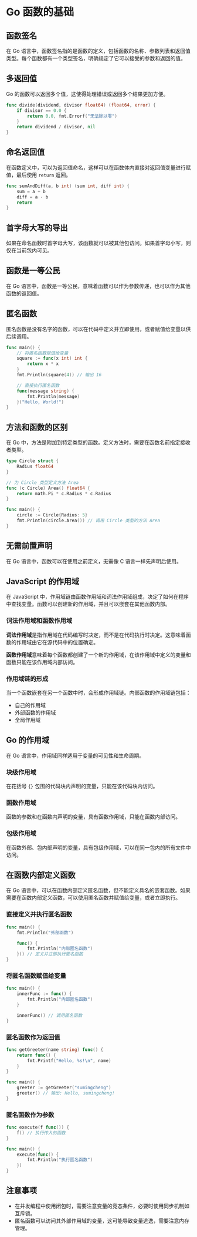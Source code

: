 # Go 函数的基础

## 函数签名

在 Go 语言中，函数签名指的是函数的定义，包括函数的名称、参数列表和返回值类型。每个函数都有一个类型签名，明确规定了它可以接受的参数和返回的值。

## 多返回值

Go 的函数可以返回多个值，这使得处理错误或返回多个结果更加方便。

```go
func divide(dividend, divisor float64) (float64, error) {
    if divisor == 0.0 {
        return 0.0, fmt.Errorf("无法除以零")
    }
    return dividend / divisor, nil
}
```

## 命名返回值

在函数定义中，可以为返回值命名，这样可以在函数体内直接对返回值变量进行赋值，最后使用 `return` 返回。

```go
func sumAndDiff(a, b int) (sum int, diff int) {
    sum = a + b
    diff = a - b
    return
}
```

## 首字母大写的导出

如果在命名函数时首字母大写，该函数就可以被其他包访问。如果首字母小写，则仅在当前包内可见。

## 函数是一等公民

在 Go 语言中，函数是一等公民，意味着函数可以作为参数传递，也可以作为其他函数的返回值。

## 匿名函数

匿名函数是没有名字的函数，可以在代码中定义并立即使用，或者赋值给变量以供后续调用。

```go
func main() {
    // 将匿名函数赋值给变量
    square := func(x int) int {
        return x * x
    }
    fmt.Println(square(4)) // 输出 16

    // 直接执行匿名函数
    func(message string) {
        fmt.Println(message)
    }("Hello, World!")
}
```

## 方法和函数的区别

在 Go 中，方法是附加到特定类型的函数。定义方法时，需要在函数名前指定接收者类型。

```go
type Circle struct {
    Radius float64
}

// 为 Circle 类型定义方法 Area
func (c Circle) Area() float64 {
    return math.Pi * c.Radius * c.Radius
}

func main() {
    circle := Circle{Radius: 5}
    fmt.Println(circle.Area()) // 调用 Circle 类型的方法 Area
}
```

## 无需前置声明

在 Go 语言中，函数可以在使用之前定义，无需像 C 语言一样先声明后使用。

## JavaScript 的作用域

在 JavaScript 中，作用域链由函数作用域和词法作用域组成，决定了如何在程序中查找变量。函数可以创建新的作用域，并且可以嵌套在其他函数内部。

### 词法作用域和函数作用域

**词法作用域**是指作用域在代码编写时决定，而不是在代码执行时决定。这意味着函数的作用域由它在源代码中的位置确定。

**函数作用域**意味着每个函数都创建了一个新的作用域，在该作用域中定义的变量和函数只能在该作用域内部访问。

### 作用域链的形成

当一个函数嵌套在另一个函数中时，会形成作用域链。内部函数的作用域链包括：

- 自己的作用域
- 外部函数的作用域
- 全局作用域

## Go 的作用域

在 Go 语言中，作用域同样适用于变量的可见性和生命周期。

### 块级作用域

在花括号 `{}` 包围的代码块内声明的变量，只能在该代码块内访问。

### 函数作用域

函数的参数和在函数内声明的变量，具有函数作用域，只能在函数内部访问。

### 包级作用域

在函数外部、包内部声明的变量，具有包级作用域，可以在同一包内的所有文件中访问。

## 在函数内部定义函数

在 Go 语言中，可以在函数内部定义匿名函数，但不能定义具名的嵌套函数。如果需要在函数内部定义函数，可以使用匿名函数并赋值给变量，或者立即执行。

### 直接定义并执行匿名函数

```go
func main() {
    fmt.Println("外部函数")

    func() {
        fmt.Println("内部匿名函数")
    }() // 定义并立即执行匿名函数
}
```

### 将匿名函数赋值给变量

```go
func main() {
    innerFunc := func() {
        fmt.Println("内部匿名函数")
    }

    innerFunc() // 调用匿名函数
}
```

### 匿名函数作为返回值

```go
func getGreeter(name string) func() {
    return func() {
        fmt.Printf("Hello, %s!\n", name)
    }
}

func main() {
    greeter := getGreeter("sumingcheng")
    greeter() // 输出: Hello, sumingcheng!
}
```

### 匿名函数作为参数

```go
func execute(f func()) {
    f() // 执行传入的函数
}

func main() {
    execute(func() {
        fmt.Println("执行匿名函数")
    })
}
```

## 注意事项

- 在并发编程中使用闭包时，需要注意变量的竞态条件，必要时使用同步机制如互斥锁。
- 匿名函数可以访问其外部作用域的变量，这可能导致变量逃逸，需要注意内存管理。

